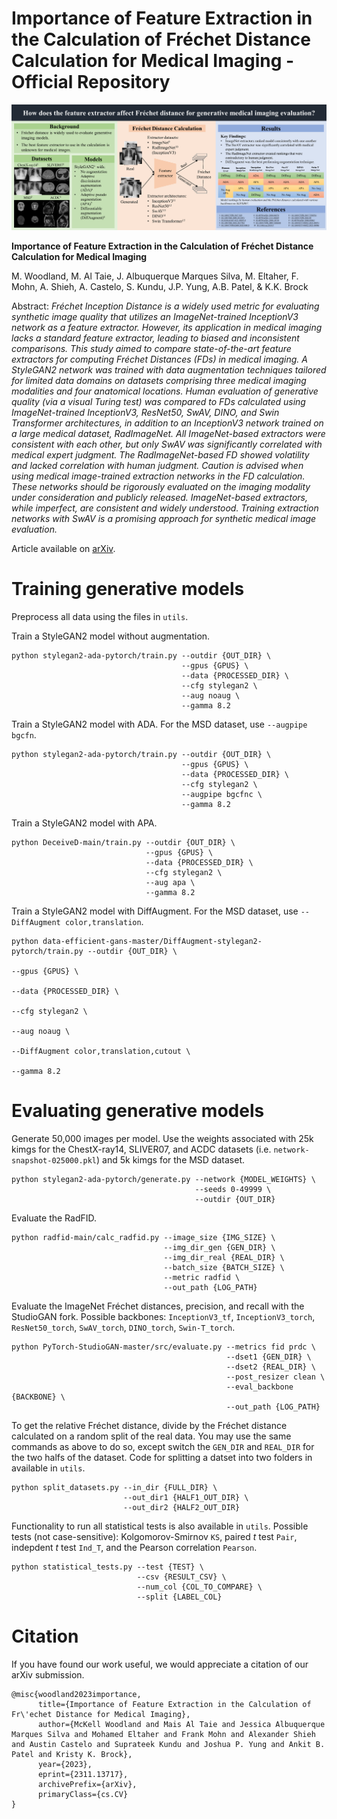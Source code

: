 # Importance of Feature Extraction in the Calculation of Fréchet Distance Calculation for Medical Imaging - Official Repository

<p><img src="https://github.com/mckellwoodland/fid-med-eval/blob/main/figures/graphical_abstract.png"
</p>

**Importance of Feature Extraction in the Calculation of Fréchet Distance Calculation for Medical Imaging**

M. Woodland, M. Al Taie, J. Albuquerque Marques Silva, M. Eltaher, F. Mohn, A. Shieh, A. Castelo, S. Kundu, J.P. Yung, A.B. Patel, & K.K. Brock

Abstract: *Fréchet Inception Distance is a widely used metric for evaluating synthetic image quality that utilizes an ImageNet-trained InceptionV3 network as a feature extractor. However, its application in medical imaging lacks a standard feature extractor, leading to biased and inconsistent comparisons. This study aimed to compare state-of-the-art feature extractors for computing Fréchet Distances (FDs) in medical imaging. A StyleGAN2 network was trained with data augmentation techniques tailored for limited data domains on datasets comprising three medical imaging modalities and four anatomical locations. Human evaluation of generative quality (via a visual Turing test) was compared to FDs calculated using ImageNet-trained InceptionV3, ResNet50, SwAV, DINO, and Swin Transformer architectures, in addition to an InceptionV3 network trained on a large medical dataset, RadImageNet. All ImageNet-based extractors were consistent with each other, but only SwAV was significantly correlated with medical expert judgment. The RadImageNet-based FD showed volatility and lacked correlation with human judgment. Caution is advised when using medical image-trained extraction networks in the FD calculation. These networks should be rigorously evaluated on the imaging modality under consideration and publicly released. ImageNet-based extractors, while imperfect, are consistent and widely understood. Training extraction networks with SwAV is a promising approach for synthetic medical image evaluation.*

Article available on [arXiv](https://arxiv.org/abs/2311.13717).

# Training generative models

Preprocess all data using the files in `utils`.

Train a StyleGAN2 model without augmentation.
```
python stylegan2-ada-pytorch/train.py --outdir {OUT_DIR} \
                                      --gpus {GPUS} \
                                      --data {PROCESSED_DIR} \
                                      --cfg stylegan2 \
                                      --aug noaug \
                                      --gamma 8.2
```

Train a StyleGAN2 model with ADA. For the MSD dataset, use `--augpipe bgcfn`.
```
python stylegan2-ada-pytorch/train.py --outdir {OUT_DIR} \
                                      --gpus {GPUS} \
                                      --data {PROCESSED_DIR} \
                                      --cfg stylegan2 \
                                      --augpipe bgcfnc \
                                      --gamma 8.2
```

Train a StyleGAN2 model with APA.
```
python DeceiveD-main/train.py --outdir {OUT_DIR} \
                              --gpus {GPUS} \
                              --data {PROCESSED_DIR} \
                              --cfg stylegan2 \
                              --aug apa \
                              --gamma 8.2
```

Train a StyleGAN2 model with DiffAugment. For the MSD dataset, use `--DiffAugment color,translation`.
```
python data-efficient-gans-master/DiffAugment-stylegan2-pytorch/train.py --outdir {OUT_DIR} \
                                                                         --gpus {GPUS} \
                                                                         --data {PROCESSED_DIR} \
                                                                         --cfg stylegan2 \
                                                                         --aug noaug \
                                                                         --DiffAugment color,translation,cutout \
                                                                         --gamma 8.2
```

# Evaluating generative models

Generate 50,000 images per model. Use the weights associated with 25k kimgs for the ChestX-ray14, SLIVER07, and ACDC datasets (i.e. `network-snapshot-025000.pkl`) and 5k kimgs for the MSD dataset.
```
python stylegan2-ada-pytorch/generate.py --network {MODEL_WEIGHTS} \
                                         --seeds 0-49999 \
                                         --outdir {OUT_DIR}
```

Evaluate the RadFID.
```
python radfid-main/calc_radfid.py --image_size {IMG_SIZE} \
                                  --img_dir_gen {GEN_DIR} \
                                  --img_dir_real {REAL_DIR} \
                                  --batch_size {BATCH_SIZE} \
                                  --metric radfid \
                                  --out_path {LOG_PATH}
```

Evaluate the ImageNet Fréchet distances, precision, and recall with the StudioGAN fork. Possible backbones: `InceptionV3_tf`, `InceptionV3_torch`, `ResNet50_torch`, `SwAV_torch`, `DINO_torch`, `Swin-T_torch`.
```
python PyTorch-StudioGAN-master/src/evaluate.py --metrics fid prdc \
                                                --dset1 {GEN_DIR} \
                                                --dset2 {REAL_DIR} \
                                                --post_resizer clean \
                                                --eval_backbone {BACKBONE} \
                                                --out_path {LOG_PATH}
```

To get the relative Fréchet distance, divide by the Fréchet distance calculated on a random split of the real data. You may use the same commands as above to do so, except switch the `GEN_DIR` and `REAL_DIR` for the two halfs of the dataset. Code for splitting a datset into two folders in available in `utils`.
```
python split_datasets.py --in_dir {FULL_DIR} \
                         --out_dir1 {HALF1_OUT_DIR} \
                         --out_dir2 {HALF2_OUT_DIR}
```

Functionality to run all statistical tests is also available in `utils`. Possible tests (not case-sensitive): Kolgomorov-Smirnov `KS`, paired *t* test `Pair`, indepdent *t* test `Ind_T`, and the Pearson correlation `Pearson`.
```
python statistical_tests.py --test {TEST} \
                            --csv {RESULT_CSV} \
                            --num_col {COL_TO_COMPARE} \
                            --split {LABEL_COL}
```

# Citation

If you have found our work useful, we would appreciate a citation of our arXiv submission.
```
@misc{woodland2023importance,
      title={Importance of Feature Extraction in the Calculation of Fr\'echet Distance for Medical Imaging}, 
      author={McKell Woodland and Mais Al Taie and Jessica Albuquerque Marques Silva and Mohamed Eltaher and Frank Mohn and Alexander Shieh and Austin Castelo and Suprateek Kundu and Joshua P. Yung and Ankit B. Patel and Kristy K. Brock},
      year={2023},
      eprint={2311.13717},
      archivePrefix={arXiv},
      primaryClass={cs.CV}
}
```
